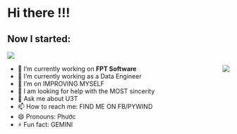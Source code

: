# Hi there !!!

## Now I started:
![](https://img.shields.io/badge/-Python-333?style=flat-square&logo=Python&logoColor=fff)


<a href="#">
<img align="right" src="https://github-readme-stats.vercel.app/api?username=pywind">
</a>

- 🔭 I’m currently working on **FPT Software**
- 🌱 I’m currently working as a Data Engineer
- 👯 I’m on IMPROVING MYSELF
- 🤔 I am looking for help with the MOST sincerity
- 💬 Ask me about U3T
- 📫 How to reach me: FIND ME ON FB/PYWIND
- 😄 Pronouns: Phước
- ⚡ Fun fact: GEMINI


